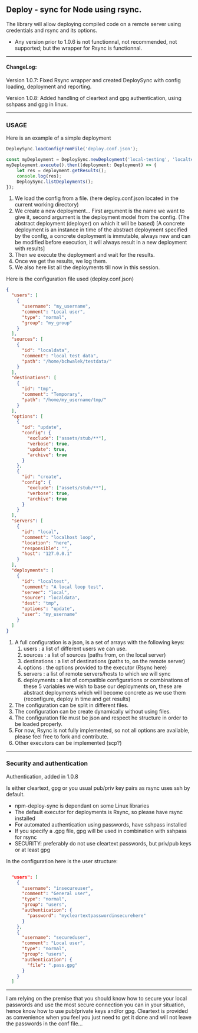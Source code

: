 ## Deploy - sync for Node using rsync.

The library will allow deploying compiled code on a remote server using credentials and rsync and its options.

* Any version prior to 1.0.6 is not functionnal, not recommended, not supported; but the wrapper for Rsync is
  functionnal.

---

#### ChangeLog:

Version 1.0.7: Fixed Rsync wrapper and created DeploySync with config loading, deployment and reporting.

Version 1.0.8: Added handling of cleartext and gpg authentication, using sshpass and gpg in linux.

---

### USAGE

Here is an example of a simple deployment 
```ts
DeploySync.loadConfigFromFile('deploy.conf.json');

const myDeployment = DeploySync.newDeployment('local-testing', 'localtest');
myDeployment.execute().then((deployment: Deployment) => {
    let res = deployment.getResults();
    console.log(res);
    DeploySync.listDeployments();
});
```

1. We load the config from a file. (here deploy.conf.json located in the current working directory)
2. We create a new deployment... First argument is the name we want to give it, second argument is the deployment model from the config. (The abstract deployment (deployer) on which it will be based) [A concrete deployment is an instance in time of the abstract deployment specified by the config, a concrete deployment is immutable, always new and can be modified before execution, it will always result in a new deployment with results]
3. Then we execute the deployment and wait for the results.
4. Once we get the results, we log them.
5. We also here list all the deployments till now in this session.

Here is the configuration file used (deploy.conf.json)
```json
{
  "users": [
    {
      "username": "my_username",
      "comment": "Local user",
      "type": "normal",
      "group": "my_group"
    }
  ],
  "sources": [
    {
      "id": "localdata",
      "comment": "local test data",
      "path": "/home/bchwalek/testdata/"
    }
  ],
  "destinations": [
    {
      "id": "tmp",
      "comment": "Temporary",
      "path": "/home/my_username/tmp/"
    }
  ],
  "options": [
    {
      "id": "update",
      "config": {
        "exclude": ["assets/stub/**"],
        "verbose": true,
        "update": true,
        "archive": true
      }
    },
    {
      "id": "create",
      "config": {
        "exclude": ["assets/stub/**"],
        "verbose": true,
        "archive": true
      }
    }
  ],
  "servers": [
    {
      "id": "local",
      "comment": "localhost loop",
      "location": "here",
      "responsible": "",
      "host": "127.0.0.1"
    }
  ],
  "deployments": [
    {
      "id": "localtest",
      "comment": "A local loop test",
      "server": "local",
      "source": "localdata",
      "dest": "tmp",
      "options": "update",
      "user": "my_username"
    }
  ]
}

```
1. A full configuration is a json, is a set of arrays with the following keys:
   1. users : a list of different users we can use.
   2. sources : a list of sources (paths from, on the local server)
   3. destinations : a list of destinations (paths to, on the remote server)
   4. options : the options provided to the executor (Rsync here)
   5. servers : a list of remote servers/hosts to which we will sync
   6. deployments : a list of compatible configurations or combinations of these 5 variables we wish to base our deployments on, these are abstract deployments which will become concrete as we use them (reconfigure, deploy in time and get results)
2. The configuration can be split in different files.
3. The configuration can be create dynamically without using files.
4. The configuration file must be json and respect he structure in order to be loaded properly.
5. For now, Rsync is not fully implemented, so not all options are available, please feel free to fork and contribute.
6. Other executors can be implemented (scp?)

---
### Security and authentication

Authentication, added in 1.0.8

Is either cleartext, gpg or you usual pub/priv key pairs as rsync uses ssh by default.

* npm-deploy-sync is dependant on some Linux libraries                 
* The default executor for deployments is Rsync, so please have rsync installed      
* For automated authentication using passwords, have sshpass installed               
* If you specify a .gpg file, gpg will be used in combination with sshpass for rsync
* SECURITY: preferably do not use cleartext passwords, but priv/pub keys or at least gpg

In the configuration here is the user structure:

```json 

  "users": [
    {
      "username": "insecureuser",
      "comment": "General user",
      "type": "normal",
      "group": "users",
      "authentication": {
        "password": "mycleartextpasswordinsecurehere"
      }
    },
    {
      "username": "secureduser",
      "comment": "Local user",
      "type": "normal",
      "group": "users",
      "authentication": {
        "file": ".pass.gpg"
      }
    }
  ]

```

---


I am relying on the premise that you should know how to secure your local passwords and use the most
secure connection you can in your situation, hence know how to use pub/private keys and/or gpg.
Cleartext is provided as convenience when you feel you just need to get it done and will not leave
the passwords in the conf file...

